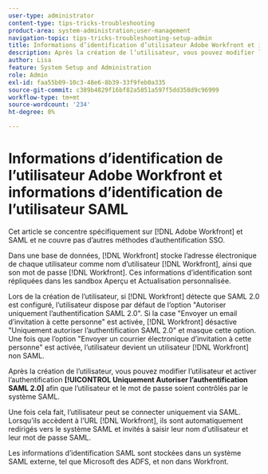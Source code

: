 ```yaml
---
user-type: administrator
content-type: tips-tricks-troubleshooting
product-area: system-administration;user-management
navigation-topic: tips-tricks-troubleshooting-setup-admin
title: Informations d’identification d’utilisateur Adobe Workfront et informations d’identification d’utilisateur SAML
description: Après la création de l’utilisateur, vous pouvez modifier l’utilisateur et activer l’option "Autoriser uniquement l’authentification SAML 2.0" afin que son utilisateur et son mot de passe soient contrôlés par le système SAML. Lorsque cette option est activée, l’utilisateur n’est autorisé à se connecter que par SAML.
author: Lisa
feature: System Setup and Administration
role: Admin
exl-id: faa55b09-10c3-48e6-8b39-33f9feb0a335
source-git-commit: c389b4829f16bf82a5851a597f5dd358d9c96999
workflow-type: tm+mt
source-wordcount: '234'
ht-degree: 0%

---
```


# Informations d’identification de l’utilisateur Adobe Workfront et informations d’identification de l’utilisateur SAML

Cet article se concentre spécifiquement sur [!DNL Adobe Workfront] et SAML et ne couvre pas d’autres méthodes d’authentification SSO.

Dans une base de données, [!DNL Workfront] stocke l’adresse électronique de chaque utilisateur comme nom d’utilisateur [!DNL Workfront], ainsi que son mot de passe [!DNL Workfront]. Ces informations d’identification sont répliquées dans les sandbox Aperçu et Actualisation personnalisée.

Lors de la création de l’utilisateur, si [!DNL Workfront] détecte que SAML 2.0 est configuré, l’utilisateur dispose par défaut de l’option &quot;Autoriser uniquement l’authentification SAML 2.0&quot;. Si la case &quot;Envoyer un email d’invitation à cette personne&quot; est activée, [!DNL Workfront] désactive &quot;Uniquement autoriser l’authentification SAML 2.0&quot; et masque cette option. Une fois que l’option &quot;Envoyer un courrier électronique d’invitation à cette personne&quot; est activée, l’utilisateur devient un utilisateur [!DNL Workfront] non SAML.

Après la création de l’utilisateur, vous pouvez modifier l’utilisateur et activer l’authentification **[!UICONTROL Uniquement Autoriser l’authentification SAML 2.0]** afin que l’utilisateur et le mot de passe soient contrôlés par le système SAML.

Une fois cela fait, l’utilisateur peut se connecter uniquement via SAML. Lorsqu’ils accèdent à l’URL [!DNL Workfront], ils sont automatiquement redirigés vers le système SAML et invités à saisir leur nom d’utilisateur et leur mot de passe SAML.

Les informations d’identification SAML sont stockées dans un système SAML externe, tel que Microsoft des ADFS, et non dans Workfront.
